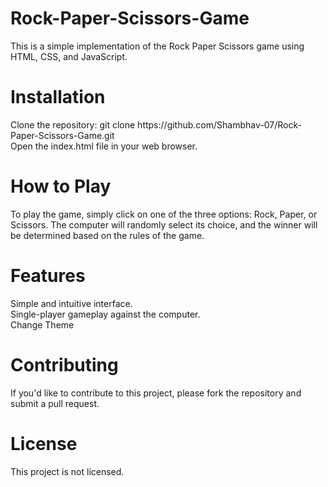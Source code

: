 # Rock-Paper-Scissors-Game

This is a simple implementation of the Rock Paper Scissors game using HTML, CSS, and JavaScript.

<h1>Installation</h1>
Clone the repository: git clone https://github.com/Shambhav-07/Rock-Paper-Scissors-Game.git
<br>Open the index.html file in your web browser.
<h1>How to Play</h1>
To play the game, simply click on one of the three options: Rock, Paper, or Scissors. The computer will randomly select its choice, and the winner will be determined based on the rules of the game.

<h1>Features</h1>
Simple and intuitive interface.<br>
Single-player gameplay against the computer.<br>
Change Theme

<h1>Contributing</h1>
If you'd like to contribute to this project, please fork the repository and submit a pull request.

<h1>License</h1>
This project is not licensed.
